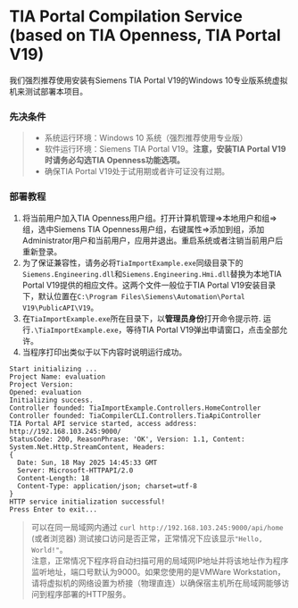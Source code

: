 # TIA Portal Compilation Service (based on TIA Openness, TIA Portal V19)

我们强烈推荐使用安装有Siemens TIA Portal V19的Windows 10专业版系统虚拟机来测试部署本项目。

### 先决条件

> * 系统运行环境：Windows 10 系统（强烈推荐使用专业版）
> * 软件运行环境：Siemens TIA Portal V19。**注意，安装TIA Portal V19时请务必勾选TIA Openness功能选项。**
> * 确保TIA Portal V19处于试用期或者许可证没有过期。

### 部署教程

1. 将当前用户加入TIA Openness用户组。打开计算机管理=>本地用户和组=>组，选中Siemens TIA Openness用户组，右键属性=>添加到组，添加Administrator用户和当前用户，应用并退出。重启系统或者注销当前用户后重新登录。
2. 为了保证兼容性，请务必将`TiaImportExample.exe`同级目录下的`Siemens.Engineering.dll`和`Siemens.Engineering.Hmi.dll`替换为本地TIA Portal V19提供的相应文件。这两个文件一般位于TIA Portal V19安装目录下，默认位置在`C:\Program Files\Siemens\Automation\Portal V19\PublicAPI\V19`。
3. 在`TiaImportExample.exe`所在目录下，以**管理员身份**打开命令提示符. 运行`.\TiaImportExample.exe`，等待TIA Portal V19弹出申请窗口，点击全部允许。
4. 当程序打印出类似于以下内容时说明运行成功。

```
Start initializing ...
Project Name: evaluation
Project Version:
Opened: evaluation
Initializing success.
Controller founded: TiaImportExample.Controllers.HomeController
Controller founded: TiaCompilerCLI.Controllers.TiaApiController
TIA Portal API service started, access address: http://192.168.103.245:9000/
StatusCode: 200, ReasonPhrase: 'OK', Version: 1.1, Content: System.Net.Http.StreamContent, Headers:
{
  Date: Sun, 18 May 2025 14:45:33 GMT
  Server: Microsoft-HTTPAPI/2.0
  Content-Length: 18
  Content-Type: application/json; charset=utf-8
}
HTTP service initialization successful!
Press Enter to exit...
```

> 可以在同一局域网内通过 `curl http://192.168.103.245:9000/api/home` (或者浏览器) 测试接口访问是否正常，正常情况下应该显示`"Hello, World!"`。  
> 注意，正常情况下程序将自动扫描可用的局域网IP地址并将该地址作为程序监听地址，端口号默认为9000。如果您使用的是VMWare Workstation，请将虚拟机的网络设置为桥接（物理直连）以确保宿主机所在局域网能够访问到程序部署的HTTP服务。
